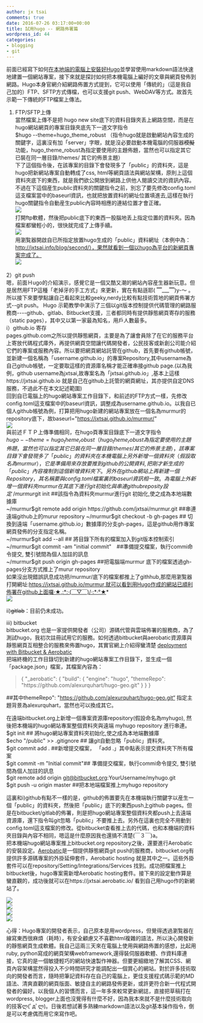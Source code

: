 ```yaml
---
author: jx tsai
comments: true
date: 2016-07-26 03:17:00+00:00
title: 試用hugo -- 網路佈署篇
wordpress_id: 44
categories:
- blogging
- git
---
```


前面已經寫下如何[在本地端的電腦上安裝好Hugo](http://self.jxtsai.info/2016/07/hugo.html)並學習使用markdown語法快速地建置一個網站專案，接下來就是探討如何把本機電腦上編好的文章與網頁發佈到網路。Hugo本身官網介紹網路佈置方式提到，它可以使用「傳統的」（這是我自己加的）FTP、SFTP方式傳檔，也可以支援git push、WebDAV等方式。故首先示範一下傳統的FTP檔案上傳法。  
1) FTP/SFTP上傳  
當然檔案上傳不是把 hugo new site底下的資料目錄夾丢上網路空間，而是在hugo網站網頁的專案目錄夾底先下一道文字指令  
$hugo --theme=hugo_theme_robust （指令hugo就是啟動網站內容生成的關鍵字，這裏沒有加「server」字眼，就是沒必要啟動本機電腦的伺服器<strike>模擬</strike>功能，hugo_theme_robust為指定要使用的主題佈題，當然也可以指定其它已裝在同一層目錄/themes/ 其它的佈景主題）  
下了這個指令後，在該專案的目錄下會發現多了「public」的資料夾，這是hugo把新網站專案自動轉成了css, html等網頁語法與網站架構，原則上這個資料夾底下的東西，就是我們欲公開放到網路上供他人閱讀交流的資訊內容。  
不過在下這個産生public資料夾的關鍵指令之前，別忘了要先修改config.toml這支檔案當中的baseurl資訊，也就把放置資料的網址位置填進去,這樣在執行hugo關鍵指令自動産生public內容時相應的連結位置才會正確。  
![](https://4.bp.blogspot.com/-lxK1GgMVWaQ/V5NZ1bOykCI/AAAAAAAAKjg/sdZTIHAGtrwWgtTVBK4xV_Kl7nfQlTfWACLcB/s1600/config.png)  
打開ftp軟體，然後把public底下的東西一股腦地丢上指定位置的資料夾。因為檔案都蠻輕小的，很快就完成了上傳手續。  
![](https://4.bp.blogspot.com/-J3fI36Z2Tsk/V5NalvSAlCI/AAAAAAAAKjk/zuNYjlpyOAM6NRKVQ5ljsOVXkyKzv3XTACLcB/s1600/ftp.png)  
用瀏覧器開啟自已所指定放置hugo生成的「public」資料網址（本例中為：http://jxtsai.info/blog/second/），果然就看到一個以hugo為平台的新網頁專案完成了。  
![](https://2.bp.blogspot.com/-Cmy4R0zUKx8/V5NbwSSEABI/AAAAAAAAKjs/EAPUKRbHLHIjWHzllD7zQ4WLdLyMSS73gCLcB/s1600/myhugo.png)  
  
2）git push  
嗯，前面Ｈugo的介紹演示，感覺它是一個又酷又潮的網站內容産生器新玩意。但是居然用FTP這種「老掉牙的手工方式」來更新，實在有點遜耶( ▔___▔)y-～ 。所以接下來要學點讓自己看起來比較geeky,nerdy比較有點技術質地的網頁佈署方式--git push。 Hugo 示範教學中演示了三個以git版本控制提供代碼管理的網路服務商----github、gitlab、Bitbucket支援，三者都同時有提供靜態網頁寄存的服務（static pages），其中又以第一家最為知名，用戶人數最多。  
i）github.io 寄存  
pages.github.com之所以提供靜態網頁，主要是為了讓會員除了在它的服務平台上寄放代碼程式庫外，再提供網頁空間讓代碼開發者，公民技客或新創公司能介紹它們的專案或服務內容。所以要把網頁網站託管在github，首先要有github帳號，並新建一個名稱為「username.github.io」的專案Repository,其中username為自己github帳號，一定要取這樣的資源庫名稱才能正確串接github page.(以為我例，github username為jxtsai,故專案名為「jxtsai.github.io」,基本上這樣https://jxtsai.github.io 就是自己在github上託管的網頁網址，其亦提供自定DNS服務，不過此不在本文記述範圍)  
回到自已電腦上的hugo網站專案工作目錄下，和前述的FTP方式一樣，先修改config.toml這支檔案中的baseurl資訊，調整成為username.github.io。以我自已個人github帳號為例，打算把用hugo新建的網站專案放在一個名為murmur的repository底下，故baseurl="https://jxtsai.github.io/murmur/"  
![](https://1.bp.blogspot.com/-QxySTBRyP0o/V5Yw69WFVwI/AAAAAAAAKlI/Q3n8S3F84JQMn8K-DLLkiCQ3Yf-lDP_FgCLcB/s1600/githubpages.png)  
與前述ＦＴＰ上傳準備相同，在hugo頁專案目錄底下一道文字指令  
$hugo --theme=hugo_theme_robust （hugo_theme_robust為指定要使用的主題佈題，當然也可以指定其它已裝在同一層目錄/themes/ 其它的佈景主題），該專案目錄下會發現多了「public」的資料夾  
在本機電腦上另外新增一個資料夾（假設取名為murmur），它是準備用來存放要推到github的公開資料,把剛才新生成的「public」內容複制到這個新增資料夾下。另外在github網站上再新建一個Repository，其名稱要與config.toml檔案裏的baseurl資訊相一致。  
為電腦上外新增一個資料夾murmur在其底下進行git 初始化與串連github reposity設定  
~/murmur$git init ##該指令為資料夾murmur進行git 初始化,使之成為本地端數據庫  
~/murmur$git remote add origin https://github.com/jxtsai/murmur.git ##串連遠端github上的murur repository  
~/murmur$git checkout -b gh-pages ## 切換到遠端「username.github.io」數據庫的分支gh-pages，這是github用作專案網頁發佈的分支指定名稱。  
~/murmur$git add --all ## 將目錄下所有的檔案加入到git版本控制索引  
~/murmur$git commit -am "initial commit"　##準備提交檔案，執行commi命令提交, 雙引號間為個人加註的訊息  
~/murmur$git push origin gh-pages ##把電腦端murmur 底下的檔案透過gh-pages分支方式推上了murur repository  
如果沒出現錯誤訊息成功把/murmur/底下的檔案都推上了githhub,那麼用瀏覧器打開網址:https://jxtsai.github.io/murmur,就可以看到用Hugo作成的網站已順利佈署在github上面囉‧★,:*:‧(￣▽￣)/‧:*‧°★*  
![](https://1.bp.blogspot.com/-uxjzoRmGUiQ/V5RbHAdor4I/AAAAAAAAKkQ/3PiTDLxAfGYexv_7A9bEfUt3TZDRso7KgCEw/s1600/hugo.png)  
  
ii)<strike>gitlab</strike>：目前仍未成功。  
  
iii) bitbucket  
bitbucket.org 也是一家提供開發者（公司）源碼代管與雲端佈署的服務商，為了測試hugo，我初次註冊試用它的服務。如何透過bitbucket與aerobatic資源庫與靜態網頁互相整合的服務來佈置hugo，其實官網上介紹得蠻清楚 [deployment with Bitbucket & Aerobatic](http://gohugo.io/tutorials/hosting-on-bitbucket/#continuous-deployment-with-bitbucket-aerobatic)  
把端終機的工作目錄切到新建的hugo網站專案工作目錄下，並生成一個「package.json」檔案，其檔案內容為：  


<blockquote>{  
"_aerobatic": {  
"build": {  
"engine": "hugo",  
"themeRepo": "https://github.com/alexurquhart/hugo-geo.git"  
}  
}  
}  
</blockquote>

##其中themeRepo": "https://github.com/alexurquhart/hugo-geo.git“ 指定主題背景為alexurquhart，當然也可以換成其它。  
  
在遠端bitbucket.org上新增一個專案資源庫repository(假設命名為myhugo), 然後把本機端的hugo網站專案整個資料夾與遠端 myhugo repository 進行串連。  
$git init  ## 將hugo網站專案資料夾初始化,使之成為本地端數據庫  
$echo "/public" >> .gitignore ## 讓git自動忽略「public」資料夾。  
$git commit add . ##新增提交檔案， 「add .」其中點表示提交資料夾下所有檔案  
$git commit -m "Initial commit"## 準備提交檔案，執行commi命令提交, 雙引號間為個人加註的訊息  
$git remote add origin git@bitbucket.org:YourUsername/myhugo.git  
$git push -u origin master ##把本地端檔案推上myhugo repository  
  
這裏和i)github有點不一樣的是，github的佈置要先在本機端執行關鍵字以産生一個「public」的資料夾，然後把「public」底下的東西push上github pages。但是在bitbucket/gitlab的佈署，則是把hugo網站專案整個資料夾都push上去遠端資源庫，還下指令叫git忽略「public」不要推上去。另外在這裏也完全不用動到config.toml這支檔案的修改。從bitbucket查看推上去的代碼，也和本機端的資料夾目錄與內容不相同，嗯這是什麼原因我也還搞不清楚(￣３￣)a。  
把本機端hugo網站專案推上bitbucket.org repository之後，還要進行Aerobatic的安裝設定。[Aerobatic](https://www.aerobatic.com/)是一個提供靜態網頁git push的服務商，bitbucket.org有提供許多源碼專案的外掛延伸套件，Aerobatic hosting 就是其中之一。這些外掛套件可以在repository/Setting/Integrations/Services 找到。成功把檔案推上bitbucket後，hugo專案需新增Aerobatic hosting套件。接下來的設定動作算是蠻直觀的，成功後就可以在https://jxtsai.aerobatic.io/ 看到自己用hugo作的新網站了。  
  
![](https://4.bp.blogspot.com/-jD90l6mh-KE/V5TOQt4mhYI/AAAAAAAAKkk/vlXFtqHAzqERSx7KjSJL0WPBikNlBRBowCLcB/s1600/aerobatic.png)  
![](https://2.bp.blogspot.com/-c3sXA8xGpE8/V5TOKmXOvjI/AAAAAAAAKkg/dGv1ByNbd1gR0-D7mclNxhb953Gz4klBQCLcB/s1600/deploy.png)  
![](https://2.bp.blogspot.com/-A82pDvBYkcI/V5TOXVIv3FI/AAAAAAAAKko/V0OnrLW1kSwAznBHEPU1f7vzXs70_mEKgCLcB/s1600/Screenshot%2Bfrom%2B2016-07-24%2B21%253A35%253A33.png)  
![](https://2.bp.blogspot.com/-1z6RFNKI0sg/V5TPr6XKWgI/AAAAAAAAKk0/K7HhSWWLVkwY0kQAZ2XthSlhE-G4G5tCgCLcB/s1600/Screenshot%2Bfrom%2B2016-07-24%2B21%253A35%253A13.png)  
  
心得：Hugo專案的開發者表示，自己原本是用wordpress，但覺得透過瀏覧器在線寫東西很麻煩（耗時），有安全顧慮又不喜歡html複雜的語法，所以決心開發新的靜態網頁生成軟體。我自己這兩三天來在電腦上使用與網路佈置的感想，比起用ruby, python寫成的網頁架構webframework,還得裝伺服器軟體、作資料庫連接，它真的是一個敏捷輕巧的網站快速製作神器。但要更細緻地了解其CSS、網頁內容架構當然得投入不少時間研究才能調配出一個賞心的網站。對於許多技術取向的開發者而言，隨時把筆記資料存在自己的電腦上，更佳支援程式碼示範的MD語法、清爽直觀的網頁版面、敏捷自主的網路發佈更新，或許更符合新一代程式開發者的偏好。以我個人的習慣而言，這一年多來較常更新網誌，直接把草稿打在wordpress, blogger上面也沒覺得有什麼不好，因為我本來就不是什麼技術取向的技客ლ(ﾟдﾟლ)。日後若想試著多熟練markdown語法以及git基本操作指令，倒是可以考慮偶而用它來寫作吧。  

